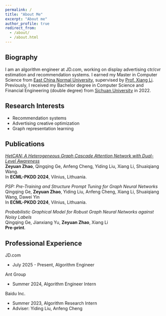 ```yaml
---
permalink: /
title: "About Me"
excerpt: "About me"
author_profile: true
redirect_from: 
  - /about/
  - /about.html
---
```


## Biography
I am an algorithm engineer at JD.com, working on display advertising ctr/cvr estimation and recommendation systems.
I earned my Master in Computer Science from [East China Normal University](https://www.ecnu.edu.cn), 
supervised by [Prof. Xiang Li](https://lixiang3776.github.io/). 
Previously, I received my Bachelor degree in Computer Science and Financial Engineering (double degree) from [Sichuan University](https://www.scu.edu.cn) in 2022.

## Research Interests
- Recommendation systems
- Advertising creative optimization
- Graph representation learning

## Publications  
[*HetCAN: A Heterogeneous Graph Cascade Attention Network with Dual-Level Awareness*](https://arxiv.org/abs/2311.03275)  
**Zeyuan Zhao**, Qingqing Ge, Anfeng Cheng, Yiding Liu, Xiang Li, Shuaiqiang Wang.  
In **ECML-PKDD 2024**, Vilnius, Lithuania.

*PSP: Pre-Training and Structure Prompt Tuning for Graph Neural Networks*  
Qingqing Ge, **Zeyuan Zhao**, Yiding Liu, Anfeng Cheng, Xiang Li, Shuaiqiang Wang, Dawei Yin  
In **ECML-PKDD 2024**, Vilnius, Lithuania.

*Probabilistic Graphical Model for Robust Graph Neural Networks against Noisy Labels*  
Qingqing Ge, Jianxiang Yu, **Zeyuan Zhao**, Xiang Li  
**Pre-print**.

## Professional Experience
JD.com
- July 2025 - Present, Algorithm Engineer
<!-- <p align = 'left'>
<img src="/_pages/antgroup.png" width=120>
</p> -->
Ant Group
- Summer 2024, Algorithm Engineer Intern


<!-- <p align = 'left'>
<img src="/_pages/Baidu.svg.png" width=100>
</p> -->
Baidu Inc.
- Summer 2023, Algorithm Research Intern
- Adviser: Yiding Liu, Anfeng Cheng
